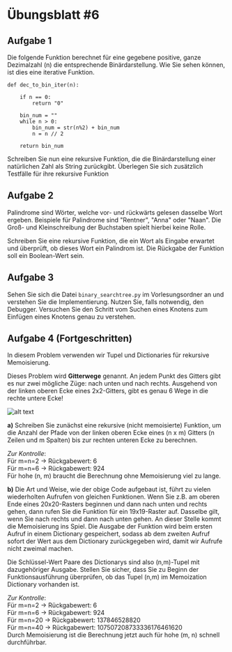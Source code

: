 # Übungsblatt #6

## Aufgabe 1

Die folgende Funktion berechnet für eine gegebene positive, ganze Dezimalzahl (n) die entsprechende Binärdarstellung. 
Wie Sie sehen können, ist dies eine iterative Funktion.
```
def dec_to_bin_iter(n):

    if n == 0:
        return "0"

    bin_num = ""
    while n > 0:
        bin_num = str(n%2) + bin_num
        n = n // 2

    return bin_num
```

Schreiben Sie nun eine rekursive Funktion, die die Binärdarstellung einer natürlichen Zahl als String zurückgibt. 
Überlegen Sie sich zusätzlich Testfälle für ihre rekursive Funktion


## Aufgabe 2

Palindrome sind Wörter, welche vor- und rückwärts gelesen dasselbe Wort ergeben. Beispiele für Palindrome sind "Rentner", "Anna" oder "Naan". Die Groß- und Kleinschreibung der Buchstaben spielt hierbei keine Rolle. 

Schreiben Sie eine rekursive Funktion, die ein Wort als Eingabe erwartet und überprüft, ob dieses Wort ein Palindrom ist. Die Rückgabe der Funktion soll ein Boolean-Wert sein.

## Aufgabe 3

Sehen Sie sich die Datei `binary_searchtree.py` im Vorlesungsordner an und verstehen Sie die Implementierung. Nutzen Sie,
falls notwendig, den Debugger. Versuchen Sie den Schritt vom Suchen eines Knotens zum Einfügen eines Knotens genau zu 
verstehen.

## Aufgabe 4 (Fortgeschritten)
In diesem Problem verwenden wir Tupel und Dictionaries für rekursive Memoisierung. 

Dieses Problem wird **Gitterwege** genannt. An jedem Punkt des Gitters gibt es nur zwei mögliche Züge: nach unten und nach rechts. Ausgehend von der linken oberen Ecke eines 2x2-Gitters, gibt es genau 6 Wege in die rechte untere Ecke!

![alt text](https://alphacentauri32.files.wordpress.com/2012/06/problem_15.jpg)

**a)** Schreiben Sie zunächst eine rekursive (nicht memoisierte) Funktion, um die Anzahl der Pfade von der linken oberen Ecke eines (n x m) Gitters (n Zeilen und m Spalten) bis zur rechten unteren Ecke zu berechnen.

*Zur Kontrolle*: <br>
Für m=n=2 -> Rückgabewert: 6 <br>
Für m=n=6 -> Rückgabewert: 924 <br>
Für hohe (n, m) braucht die Berechnung ohne Memoisierung viel zu lange.

**b)** Die Art und Weise, wie der obige Code aufgebaut ist, führt zu vielen wiederholten Aufrufen von gleichen Funktionen. Wenn Sie z.B. am oberen Ende eines 20x20-Rasters beginnen und dann nach unten und rechts gehen, dann rufen Sie die Funktion für ein 19x19-Raster auf. Dasselbe gilt, wenn Sie nach rechts und dann nach unten gehen. An dieser Stelle kommt die Memoisierung ins Spiel. Die Ausgabe der Funktion wird beim ersten Aufruf in einem Dictionary gespeichert, sodass ab dem zweiten Aufruf sofort der Wert aus dem Dictionary zurückgegeben wird, damit wir Aufrufe nicht zweimal machen. 

Die Schlüssel-Wert Paare des Dictionarys sind also (n,m)-Tupel mit dazugehöriger Ausgabe. Stellen Sie sicher, dass Sie zu Beginn der Funktionsausführung überprüfen, ob das Tupel (n,m) im Memoization Dictionary vorhanden ist.

*Zur Kontrolle*: <br>
Für m=n=2 -> Rückgabewert: 6 <br>
Für m=n=6 -> Rückgabewert: 924 <br>
Für m=n=20 -> Rückgabewert: 137846528820 <br>
Für m=n=40 -> Rückgabewert: 107507208733336176461620 <br>
Durch Memoisierung ist die Berechnung jetzt auch für hohe (m, n) schnell durchführbar.

